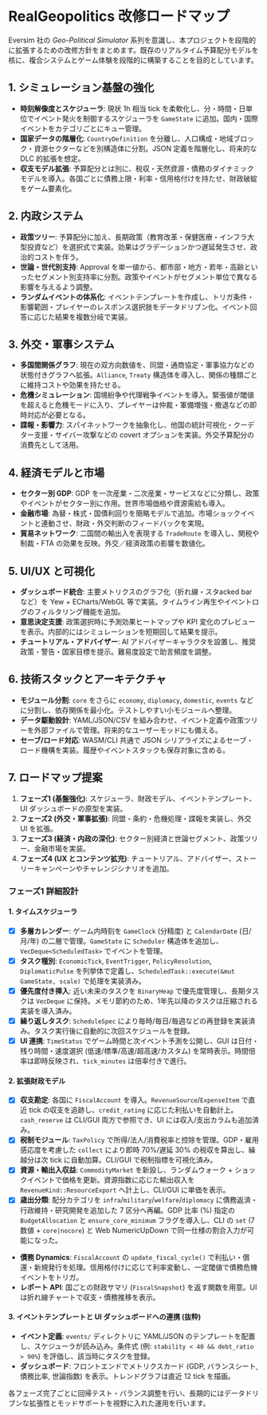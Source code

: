 # RealGeopolitics 改修ロードマップ

Eversim 社の *Geo-Political Simulator* 系列を意識し、本プロジェクトを段階的に拡張するための改修方針をまとめます。既存のリアルタイム予算配分モデルを核に、複合システムとゲーム体験を段階的に構築することを目的としています。

## 1. シミュレーション基盤の強化
- **時刻解像度とスケジューラ**: 現状 1h 相当 tick を柔軟化し、分・時間・日単位でイベント発火を制御するスケジューラを `GameState` に追加。国内・国際イベントをカテゴリごとにキュー管理。
- **国家データの階層化**: `CountryDefinition` を分離し、人口構成・地域ブロック・資源セクターなどを別構造体に分割。JSON 定義を階層化し、将来的な DLC 的拡張を想定。
- **収支モデル拡張**: 予算配分とは別に、税収・天然資源・債務のダイナミックモデルを導入。各国ごとに債務上限・利率・信用格付けを持たせ、財政破綻をゲーム要素化。

## 2. 内政システム
- **政策ツリー**: 予算配分に加え、長期政策（教育改革・保健医療・インフラ大型投資など）を選択式で実装。効果はグラデーションかつ遅延発生させ、政治的コストを伴う。
- **世論・世代別支持**: Approval を単一値から、都市部・地方・若年・高齢といったセグメント別支持率に分割。政策やイベントがセグメント単位で異なる影響を与えるよう調整。
- **ランダムイベントの体系化**: イベントテンプレートを作成し、トリガ条件・影響範囲・プレイヤーのレスポンス選択肢をデータドリブン化。イベント回答に応じた結果を複数分岐で実装。

## 3. 外交・軍事システム
- **多国間関係グラフ**: 現在の双方向数値を、同盟・通商協定・軍事協力などの状態付きグラフへ拡張。`Alliance`, `Treaty` 構造体を導入し、関係の種類ごとに維持コストや効果を持たせる。
- **危機シミュレーション**: 国境紛争や代理戦争イベントを導入。緊張値が閾値を超えると危機モードに入り、プレイヤーは仲裁・軍備増強・撤退などの即時対応が必要となる。
- **諜報・影響力**: スパイネットワークを抽象化し、他国の統計可視化・クーデター支援・サイバー攻撃などの covert オプションを実装。外交予算配分の消費先として活用。

## 4. 経済モデルと市場
- **セクター別 GDP**: GDP を一次産業・二次産業・サービスなどに分類し、政策やイベントがセクター別に作用。世界市場価格や資源需給も導入。
- **金融市場**: 為替・株式・国債利回りを簡略モデルで追加。市場ショックイベントと連動させ、財政・外交判断のフィードバックを実現。
- **貿易ネットワーク**: 二国間の輸出入を表現する `TradeRoute` を導入し、関税や制裁・FTA の効果を反映。外交／経済政策の影響を数値化。

## 5. UI/UX と可視化
- **ダッシュボード統合**: 主要メトリクスのグラフ化（折れ線・スタacked bar など）を Yew + ECharts/WebGL 等で実装。タイムライン再生やイベントログのフィルタリング機能を追加。
- **意思決定支援**: 政策選択時に予測効果ヒートマップや KPI 変化のプレビューを表示。内部的にはシミュレーションを短期回して結果を提示。
- **チュートリアル・アドバイザー**: AI アドバイザーキャラクタを設置し、推奨政策・警告・国家目標を提示。難易度設定で助言頻度を調整。

## 6. 技術スタックとアーキテクチャ
- **モジュール分割**: `core` をさらに `economy`, `diplomacy`, `domestic`, `events` などに分割し、依存関係を最小化。テストしやすい小モジュールへ整理。
- **データ駆動設計**: YAML/JSON/CSV を組み合わせ、イベント定義や政策ツリーを外部ファイルで管理。将来的なユーザーモッドにも備える。
- **セーブ/ロード対応**: WASM/CLI 共通で JSON シリアライズによるセーブ・ロード機構を実装。履歴やイベントスタックも保存対象に含める。

## 7. ロードマップ提案
1. **フェーズ1 (基盤強化)**: スケジューラ、財政モデル、イベントテンプレート、UI ダッシュボードの原型を実装。
2. **フェーズ2 (外交・軍事拡張)**: 同盟・条約・危機処理・諜報を実装し、外交 UI を拡張。
3. **フェーズ3 (経済・内政の深化)**: セクター別経済と世論セグメント、政策ツリー、金融市場を実装。
4. **フェーズ4 (UX とコンテンツ拡充)**: チュートリアル、アドバイザー、ストーリーキャンペーンやチャレンジシナリオを追加。

### フェーズ1 詳細設計

#### 1. タイムスケジューラ
- [x] **多層カレンダー**: ゲーム内時刻を `GameClock` (分精度) と `CalendarDate` (日/月/年) の二層で管理。`GameState` に `Scheduler` 構造体を追加し、`VecDeque<ScheduledTask>` でイベントを管理。
- [x] **タスク種別**: `EconomicTick`, `EventTrigger`, `PolicyResolution`, `DiplomaticPulse` を列挙体で定義し、`ScheduledTask::execute(&mut GameState, scale)` で処理を実装済み。
- [x] **優先度付き挿入**: 近い未来のタスクを `BinaryHeap` で優先度管理し、長期タスクは `VecDeque` に保持。メモリ節約のため、1年先以降のタスクは圧縮される実装を導入済み。
- [x] **繰り返しタスク**: `ScheduleSpec` により毎時/毎日/毎週などの再登録を実装済み。タスク実行後に自動的に次回スケジュールを登録。
- [x] **UI 連携**: `TimeStatus` でゲーム時間と次イベント予測を公開し、GUI は日付・残り時間・速度選択 (低速/標準/高速/超高速/カスタム) を常時表示。時間倍率は即時反映され、`tick_minutes` は倍率付きで進行。

#### 2. 拡張財政モデル
- [x] **収支勘定**: 各国に `FiscalAccount` を導入。`RevenueSource`/`ExpenseItem` で直近 tick の収支を追跡し、`credit_rating` に応じた利払いを自動計上。`cash_reserve` は CLI/GUI 両方で参照でき、UI には収入/支出カラムも追加済み。
- [x] **税制モジュール**: `TaxPolicy` で所得/法人/消費税率と控除を管理。GDP・雇用感応度を考慮した `collect` により即時 70%/遅延 30% の税収を算出し、繰越分は次 tick に自動加算。CLI/GUI で税制指標を可視化済み。
- [x] **資源・輸出入収益**: `CommodityMarket` を新設し、ランダムウォーク + ショックイベントで価格を更新。資源指数に応じた輸出収入を `RevenueKind::ResourceExport` へ計上し、CLI/GUI に単価を表示。
- [x] **歳出分類**: 配分カテゴリを `infra`/`military`/`welfare`/`diplomacy` に債務返済・行政維持・研究開発を追加した 7 区分へ再編。GDP 比率 (%) 指定の `BudgetAllocation` と `ensure_core_minimum` フラグを導入し、CLI の `set` (7 数値 + `core|nocore`) と Web NumericUpDown で同一仕様の割合入力が可能になった。
- **債務 Dynamics**: `FiscalAccount` の `update_fiscal_cycle()` で利払い・償還・新規発行を処理。信用格付けに応じて利率変動し、一定閾値で債務危機イベントをトリガ。
- **レポート API**: 国ごとの財政サマリ (`FiscalSnapshot`) を返す関数を用意。UI は折れ線チャートで収支・債務推移を表示。

#### 3. イベントテンプレートと UI ダッシュボードへの連携 (抜粋)
- **イベント定義**: `events/` ディレクトリに YAML/JSON のテンプレートを配置し、スケジューラが読み込み。条件式 (例: `stability < 40 && debt_ratio > 90%`) を評価し、該当時にタスクを登録。
- **ダッシュボード**: フロントエンドでメトリクスカード (GDP, バランスシート, 債務比率, 世論指数) を表示。トレンドグラフは直近 12 tick を描画。

各フェーズ完了ごとに回帰テスト・バランス調整を行い、長期的にはデータドリブンな拡張性とモッドサポートを視野に入れた運用を行います。
